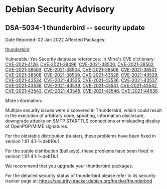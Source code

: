 
Debian Security Advisory
========================


DSA-5034-1 thunderbird -- security update
-----------------------------------------



Date Reported:
02 Jan 2022
Affected Packages:

[thunderbird](https://packages.debian.org/src:thunderbird)

Vulnerable:
Yes
Security database references:
In Mitre's CVE dictionary: [CVE-2021-4126](https://security-tracker.debian.org/tracker/CVE-2021-4126), [CVE-2021-38496](https://security-tracker.debian.org/tracker/CVE-2021-38496), [CVE-2021-38500](https://security-tracker.debian.org/tracker/CVE-2021-38500), [CVE-2021-38502](https://security-tracker.debian.org/tracker/CVE-2021-38502), [CVE-2021-38503](https://security-tracker.debian.org/tracker/CVE-2021-38503), [CVE-2021-38504](https://security-tracker.debian.org/tracker/CVE-2021-38504), [CVE-2021-38506](https://security-tracker.debian.org/tracker/CVE-2021-38506), [CVE-2021-38507](https://security-tracker.debian.org/tracker/CVE-2021-38507), [CVE-2021-38508](https://security-tracker.debian.org/tracker/CVE-2021-38508), [CVE-2021-38509](https://security-tracker.debian.org/tracker/CVE-2021-38509), [CVE-2021-43528](https://security-tracker.debian.org/tracker/CVE-2021-43528), [CVE-2021-43529](https://security-tracker.debian.org/tracker/CVE-2021-43529), [CVE-2021-43534](https://security-tracker.debian.org/tracker/CVE-2021-43534), [CVE-2021-43535](https://security-tracker.debian.org/tracker/CVE-2021-43535), [CVE-2021-43536](https://security-tracker.debian.org/tracker/CVE-2021-43536), [CVE-2021-43537](https://security-tracker.debian.org/tracker/CVE-2021-43537), [CVE-2021-43538](https://security-tracker.debian.org/tracker/CVE-2021-43538), [CVE-2021-43539](https://security-tracker.debian.org/tracker/CVE-2021-43539), [CVE-2021-43541](https://security-tracker.debian.org/tracker/CVE-2021-43541), [CVE-2021-43542](https://security-tracker.debian.org/tracker/CVE-2021-43542), [CVE-2021-43543](https://security-tracker.debian.org/tracker/CVE-2021-43543), [CVE-2021-43545](https://security-tracker.debian.org/tracker/CVE-2021-43545), [CVE-2021-43546](https://security-tracker.debian.org/tracker/CVE-2021-43546), [CVE-2021-44538](https://security-tracker.debian.org/tracker/CVE-2021-44538).  

More information:

Multiple security issues were discovered in Thunderbird, which could
result in the execution of arbitrary code, spoofing, information disclosure,
downgrade attacks on SMTP STARTTLS connections or misleading display of
OpenPGP/MIME signatures.


For the oldstable distribution (buster), these problems have been fixed
in version 1:91.4.1-1~deb10u1.


For the stable distribution (bullseye), these problems have been fixed in
version 1:91.4.1-1~deb11u1.


We recommend that you upgrade your thunderbird packages.


For the detailed security status of thunderbird please refer to
its security tracker page at:
<https://security-tracker.debian.org/tracker/thunderbird>





